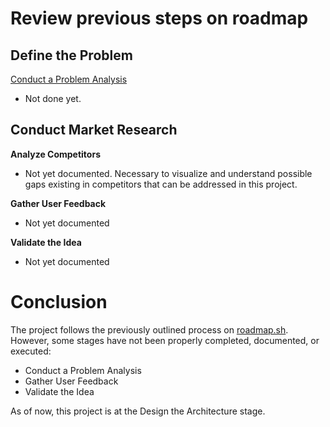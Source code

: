 # Review previous steps on roadmap

## Define the Problem

[Conduct a Problem Analysis](https://github.com/users/Malaguth/projects/2/views/1)

- Not done yet.

## Conduct Market Research

**Analyze Competitors**

- Not yet documented. Necessary to visualize and understand possible gaps existing in competitors that can be addressed in this project.

**Gather User Feedback**

- Not yet documented

**Validate the Idea**

- Not yet documented

# Conclusion

The project follows the previously outlined process on [roadmap.sh](https://roadmap.sh/r?id=65889a0f54b577105138dda8). However, some stages have not been properly completed, documented, or executed:

- Conduct a Problem Analysis
- Gather User Feedback
- Validate the Idea

As of now, this project is at the Design the Architecture stage.
